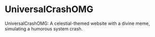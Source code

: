 # UniversalCrashOMG
UniversalCrashOMG: A celestial-themed website with a divine meme, simulating a humorous system crash.
